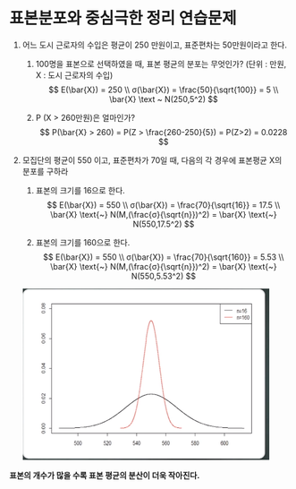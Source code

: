 # 표본분포와 중심극한 정리 연습문제

1. 어느 도시 근로자의 수입은 평균이 250 만원이고, 표준편차는 50만원이라고 한다.

   1. 100명을 표본으로 선택하였을 때, 표본 평균의 분포는 무엇인가? (단위 : 만원, X : 도시 근로자의 수입)
      $$
      E(\bar{X}) = 250 \\
      σ(\bar{X}) = \frac{50}{\sqrt{100}} = 5 \\
      \bar{X} \text ~ N(250,5^2)
      $$

   2.  P (X > 260만원)은 얼마인가?
      $$
      P(\bar{X} > 260) = P(Z > \frac{260-250}{5}) = P(Z>2) = 0.0228
      $$

   

   

2. 모집단의 평균이 550 이고, 표준편차가 70일 때, 다음의 각 경우에 표본평균 X의 분포를 구하라

   1. 표본의 크기를 16으로 한다.
      $$
      E(\bar{X}) = 550 \\
      σ(\bar{X}) = \frac{70}{\sqrt{16}} = 17.5 \\
      \bar{X} \text{~} N(M,(\frac{σ}{\sqrt{n}})^2) = \bar{X} \text{~} N(550,17.5^2)
      $$
      

   2. 표본의 크기를 160으로 한다.
      $$
      E(\bar{X}) = 550 \\
      σ(\bar{X}) = \frac{70}{\sqrt{160}} = 5.53 \\
      \bar{X} \text{~} N(M,(\frac{σ}{\sqrt{n}})^2) = \bar{X} \text{~} N(550,5.53^2)
      $$
      

   ![5](image/5.PNG)

**표본의 개수가 많을 수록 표본 평균의 분산이 더욱 작아진다.**

